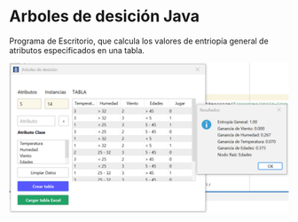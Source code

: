 # Arboles de desición Java
Programa de Escritorio, que calcula los valores de entriopía general de atributos especificados en una tabla.

<img src="https://raw.githubusercontent.com/yh9alek/miscellaneous/main/src/Arboles-desicion/arboles-desicion-img.PNG"></img>